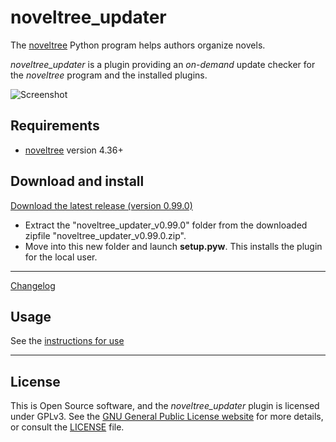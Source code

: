 # noveltree_updater

The [noveltree](https://peter88213.github.io/noveltree/) Python program helps authors organize novels.  

*noveltree_updater* is a plugin providing an *on-demand* update checker for the *noveltree* program and the installed plugins.



![Screenshot](Screenshots/screen01.png)

## Requirements

- [noveltree](https://peter88213.github.io/noveltree/) version 4.36+

## Download and install

[Download the latest release (version 0.99.0)](https://github.com/peter88213/noveltree_updater/raw/main/dist/noveltree_updater_v0.99.0.zip)

- Extract the "noveltree_updater_v0.99.0" folder from the downloaded zipfile "noveltree_updater_v0.99.0.zip".
- Move into this new folder and launch **setup.pyw**. This installs the plugin for the local user.

---

[Changelog](changelog)

## Usage

See the [instructions for use](usage)

---

## License

This is Open Source software, and the *noveltree_updater* plugin is licensed under GPLv3. See the
[GNU General Public License website](https://www.gnu.org/licenses/gpl-3.0.en.html) for more
details, or consult the [LICENSE](https://github.com/peter88213/noveltree_updater/blob/main/LICENSE) file.
